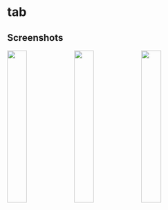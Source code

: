 # tab

## Screenshots
<img src="/Screenshots/tab1.png" width="30%" height="30%">	<img src="/Screenshots/tab2.png" width="30%" height="30%">	<img src="/Screenshots/tab3.png" width="30%" height="30%">
